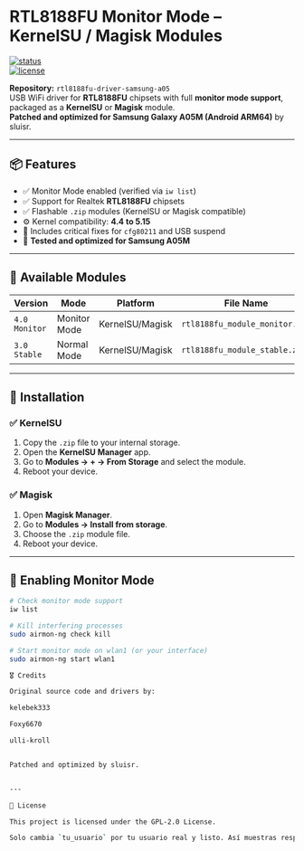# RTL8188FU Monitor Mode – KernelSU / Magisk Modules

[![status](https://img.shields.io/badge/status-stable-brightgreen)](https://github.com/tu_usuario/rtl8188fu-driver-samsung-a05)  
[![license](https://img.shields.io/badge/license-GPL--2.0-blue)](https://github.com/tu_usuario/rtl8188fu-driver-samsung-a05/blob/main/LICENSE)

**Repository:** `rtl8188fu-driver-samsung-a05`  
USB WiFi driver for **RTL8188FU** chipsets with full **monitor mode support**, packaged as a **KernelSU** or **Magisk** module.  
**Patched and optimized for Samsung Galaxy A05M (Android ARM64)** by sluisr.

---

## 📦 Features

- ✅ Monitor Mode enabled (verified via `iw list`)  
- ✅ Support for Realtek **RTL8188FU** chipsets  
- ✅ Flashable `.zip` modules (KernelSU or Magisk compatible)  
- ⚙️ Kernel compatibility: **4.4 to 5.15**  
- 🔧 Includes critical fixes for `cfg80211` and USB suspend  
- 📱 **Tested and optimized for Samsung A05M**

---

## 📂 Available Modules

| Version       | Mode          | Platform        | File Name                        |
|---------------|---------------|-----------------|---------------------------------|
| `4.0 Monitor` | Monitor Mode  | KernelSU/Magisk | `rtl8188fu_module_monitor.zip`  |
| `3.0 Stable`  | Normal Mode   | KernelSU/Magisk | `rtl8188fu_module_stable.zip`   |

---

## 🔧 Installation

### ✅ KernelSU

1. Copy the `.zip` file to your internal storage.  
2. Open the **KernelSU Manager** app.  
3. Go to **Modules → + → From Storage** and select the module.  
4. Reboot your device.

### ✅ Magisk

1. Open **Magisk Manager**.  
2. Go to **Modules → Install from storage**.  
3. Choose the `.zip` module file.  
4. Reboot your device.

---

## 📡 Enabling Monitor Mode

```bash
# Check monitor mode support
iw list

# Kill interfering processes
sudo airmon-ng check kill

# Start monitor mode on wlan1 (or your interface)
sudo airmon-ng start wlan1

🎖️ Credits

Original source code and drivers by:

kelebek333

Foxy6670

ulli-kroll


Patched and optimized by sluisr.


---

📄 License

This project is licensed under the GPL-2.0 License.

Solo cambia `tu_usuario` por tu usuario real y listo. Así muestras respeto a los creadores originales, das crédito y mantienes transparencia. ¿Quieres que te prepare también el archivo LICENSE para que lo subas junto al README?
